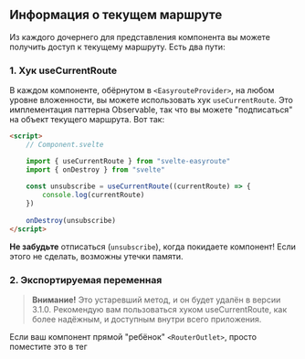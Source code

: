 ## Информация о текущем маршруте
Из каждого дочернего для представления компонента вы 
можете получить доступ к текущему маршруту. Есть два пути:

### 1. Хук useCurrentRoute
В каждом компоненте, обёрнутом в `<EasyrouteProvider>`,
на любом уровне вложенности, вы можете использовать хук
`useCurrentRoute`. Это имплементация паттерна Observable, так
что вы можете "подписаться" на объект текущего маршрута. Вот так:

```html
<script>
    // Component.svelte

    import { useCurrentRoute } from "svelte-easyroute"
    import { onDestroy } from "svelte"
    
    const unsubscribe = useCurrentRoute((currentRoute) => {
        console.log(currentRoute)
    })
    
    onDestroy(unsubscribe)
</script>
```

**Не забудьте** отписаться (`unsubscribe`), когда покидаете
компонент! Если этого не сделать, возможны утечки памяти.

### 2. Экспортируемая переменная 
> **Внимание!** Это устаревший метод, и он будет удалён в версии 3.1.0. 
> Рекомендую вам пользоваться хуком useCurrentRoute, как более надёжным, и доступным внутри всего приложения.

Если ваш компонент прямой "ребёнок" `<RouterOutlet>`,
просто поместите это в тег <script>:
```javascript
export let currentRoute
```
И всё! 

#### Пример:
```javascript
{
  "fullPath": "/test/value?name=Alex&age=23",
  "params": {
    "param1": "value"
  },
  "query": {
    "name": "Alex",
    "age": "23"
  },
  "meta": {
    "pageTitle": "Title!"
  }
}
```

